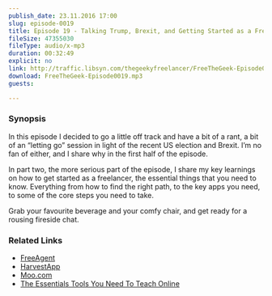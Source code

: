 ```yaml
---
publish_date: 23.11.2016 17:00
slug: episode-0019
title: Episode 19 - Talking Trump, Brexit, and Getting Started as a Freelancer
fileSize: 47355030
fileType: audio/x-mp3
duration: 00:32:49
explicit: no
link: http://traffic.libsyn.com/thegeekyfreelancer/FreeTheGeek-Episode0019.mp3
download: FreeTheGeek-Episode0019.mp3
guests:

---
```

### Synopsis

In this episode I decided to go a little off track and have a bit of a rant, a bit of an “letting go” session in light of the recent US election and Brexit. I’m no fan of either, and I share why in the first half of the episode.

In part two, the more serious part of the episode, I share my key learnings on how to get started as a freelancer, the essential things that you need to know. Everything from how to find the right path, to the key apps you need, to some of the core steps you need to take.

Grab your favourite beverage and your comfy chair, and get ready for a rousing fireside chat.

### Related Links

- [FreeAgent](https://www.freeagent.com)
- [HarvestApp](https://www.getharvest.com)
- [Moo.com](https://www.moo.com/)
- [The Essentials Tools You Need To Teach Online](https://www.matthewsetter.com/the-online-teaching-essentials/)
